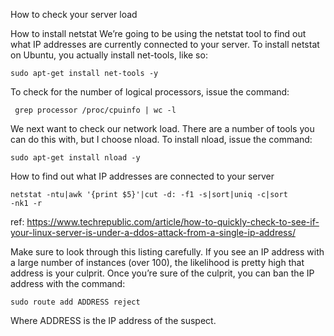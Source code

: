 How to check your server load

How to install netstat
We’re going to be using the netstat tool to find out what IP addresses are currently connected to your server. To install netstat on Ubuntu, you actually install net-tools, like so:

<code>sudo apt-get install net-tools -y</code>


To check for the number of logical processors, issue the command:

<code> grep processor /proc/cpuinfo | wc -l</code>

We next want to check our network load. There are a number of tools you can do this with, but I choose nload. To install nload, issue the command:

<code>sudo apt-get install nload -y</code>

How to find out what IP addresses are connected to your server

<code>netstat -ntu|awk '{print $5}'|cut -d: -f1 -s|sort|uniq -c|sort -nk1 -r</code>

ref: https://www.techrepublic.com/article/how-to-quickly-check-to-see-if-your-linux-server-is-under-a-ddos-attack-from-a-single-ip-address/


Make sure to look through this listing carefully. If you see an IP address with a large number of instances (over 100), the likelihood is pretty high that address is your culprit. Once you’re sure of the culprit, you can ban the IP address with the command:

<code>sudo route add ADDRESS reject</code>

Where ADDRESS is the IP address of the suspect.